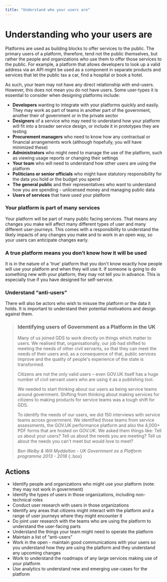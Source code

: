 ```yaml
---
title: "Understand who your users are"
---
```

# Understanding who your users are

Platforms are used as building blocks to offer services to the public. The primary users of a platform, therefore, tend not the public themselves, but rather the people and organizations who use them to offer those services to the public. For example, a platform that allows developers to look up a valid address via an API might be used as a component in separate products and services that let the public tax a car, find a hospital or book a hotel.

As such, your team may not have any direct relationship with end-users. However, this does not mean you do not have users. Some user-types it is essential to consider when designing platforms include:

* **Developers** wanting to integrate with your platforms quickly and easily. They may work as part of teams in another part of the government, another their of government or in the private sector
* **Designers** of a service who may need to understand how your platform will fit into a broader service design, or include it in prototypes they are testing
* **Procurement managers** who need to know how any contractual or financial arrangements work (although hopefully, you will have minimized these)
* **Administrators** who might need to manage the use of the platform, such as viewing usage reports or changing their settings
* **Your team** who will need to understand how other users are using the platform
* **Politicians or senior officials** who might have statutory responsibility for the data you hold or the budget you spend
* **The general public** and their representatives who want to understand how you are spending - unlicensed money and managing public data
*  **Users of services** that have used your platform

### Your platform is part of many services

Your platform will be part of many public facing services. That means any changes you make will affect many different types of user and many different user-journeys. This comes with a responsibility to understand the likely impacts of any changes you make and to work in an open way, so your users can anticipate changes early.

### A true platform means you don’t know how it will be used

It is in the nature of a 'true' platform that you don't know exactly how people will use your platform and when they will use it. If someone is going to do something new with your platform, they may not tell you in advance. This is especially true if you have designed for self-service.

### Understand “anti-users”

There will also be actors who wish to misuse the platform or the data it holds. It is important to understand their potential motivations and design against them.

>### Identifying users of Government as a Platform in the UK
>Many of us joined GDS to work directly on things which matter to users. We realised that, organisationally, our job had shifted to meeting the needs of other civil servants, so that they can meet the needs of their users and, as a consequence of that, public services improve and the quality of people's experience of the state is transformed.
>
>Citizens are not the only valid users – even GOV.UK itself has a huge number of civil servant users who are using it as a publishing tool.
>
>We needed to start thinking about our users as being service teams around government. Shifting from thinking about making services for citizens to making products for service teams was a tough shift for GDS.
>
>To identify the needs of our users, we did 150 interviews with service teams across government. We identified those teams from service assessments, the GOV.UK performance platform and also the 4,000+ PDF forms that are hosted on GOV.UK. We asked them things like: Tell us about your users? Tell us about the needs you are meeting? Tell us about the needs you can't meet but would love to meet?
>
>_Ben Welby & Will Myddelton - UK Government as a Platform programme 2013 - 2018_
{:.box}

## Actions

* Identify people and organizations who might use your platform (note: they may not work in government)
* Identify the types of users in those organizations, including non-technical roles
* Conduct user research with users in those organizations
* Identify any areas that citizens might interact with the platform and a range of user journeys where they might encounter it
* Do joint user research with the teams who are using the platform to understand the user-facing parts
* Understand the things your team might need to operate the platform
* Maintain a list of “anti-users”
* Work in the open - maintain good communications with your users so you understand how they are using the platform and they understand any upcoming changes
* Work to understand the roadmaps of any large services making use of your platform
* Use analytics to understand new and emerging use-cases for the platform




